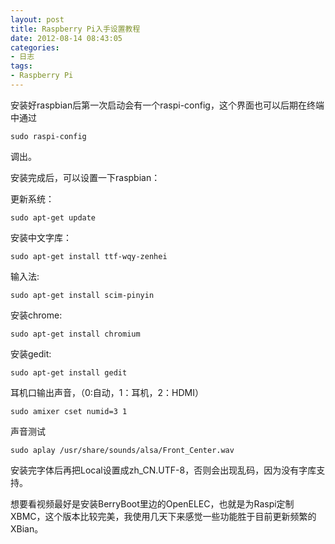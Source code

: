 ```yaml
---
layout: post
title: Raspberry Pi入手设置教程
date: 2012-08-14 08:43:05
categories:
- 日志
tags:
- Raspberry Pi
---
```


安装好raspbian后第一次启动会有一个raspi-config，这个界面也可以后期在终端中通过

    sudo raspi-config

调出。

安装完成后，可以设置一下raspbian：

更新系统： 

    sudo apt-get update

安装中文字库： 

    sudo apt-get install ttf-wqy-zenhei

输入法:

    sudo apt-get install scim-pinyin

安装chrome:

    sudo apt-get install chromium

安装gedit:

    sudo apt-get install gedit

耳机口输出声音，（0:自动，1：耳机，2：HDMI） 

    sudo amixer cset numid=3 1

声音测试 

    sudo aplay /usr/share/sounds/alsa/Front_Center.wav

安装完字体后再把Local设置成zh_CN.UTF-8，否则会出现乱码，因为没有字库支持。

想要看视频最好是安装BerryBoot里边的OpenELEC，也就是为Raspi定制XBMC，这个版本比较完美，我使用几天下来感觉一些功能胜于目前更新频繁的XBian。